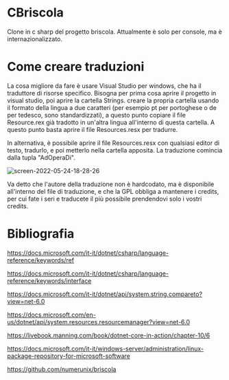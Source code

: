# CBriscola
Clone in c sharp del progetto briscola.
Attualmente è solo per console, ma è internazionalizzato.

# Come creare traduzioni
La cosa migliore da fare è usare Visual Studio per windows, che ha il traduttore di risorse specifico.
Bisogna per prima cosa aprire il progetto in visual studio, poi aprire la cartella Strings. creare la propria cartella usando il formato della lingua a due caratteri (per esempio pt per portoghese o de per tedesco, sono standardizzati), a questo punto copiare il file Resource.rex già tradotto in un'altra lingua all'interno di questa cartella. A questo punto basta aprire il file Resources.resx per tradurre.

In alternativa, è possibile aprire il file Resources.resx con qualsiasi editor di testo, tradurlo, e poi metterlo nella cartella apposita.
La traduzione comincia dalla tupla "AdOperaDi".

![screen-2022-05-24-18-28-26](https://user-images.githubusercontent.com/49764967/170086921-99ddc6ab-753f-475a-a2eb-f913249e95bb.png)

Va detto che l'autore della traduzione non è hardcodato, ma è disponibile all'interno del file di traduzione, e che la GPL obbliga a mantenere i credits, per cui fate i seri e traducete il più possibile prendendovi solo i vostri credits.



# Bibliografia
https://docs.microsoft.com/it-it/dotnet/csharp/language-reference/keywords/ref

https://docs.microsoft.com/it-it/dotnet/csharp/language-reference/keywords/interface

https://docs.microsoft.com/it-it/dotnet/api/system.string.compareto?view=net-6.0

https://docs.microsoft.com/en-us/dotnet/api/system.resources.resourcemanager?view=net-6.0

https://livebook.manning.com/book/dotnet-core-in-action/chapter-10/6

https://docs.microsoft.com/it-it/windows-server/administration/linux-package-repository-for-microsoft-software

https://github.com/numerunix/briscola
